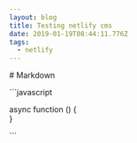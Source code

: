 ```yaml
---
layout: blog
title: Testing netlify cms
date: 2019-01-19T08:44:11.776Z
tags:
  - netlify
---
```

\# Markdown



\`\``javascript

async function () {\
}

\`\``
